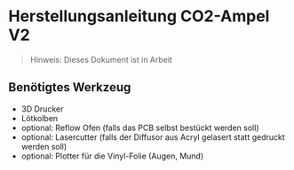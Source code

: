 # Herstellungsanleitung CO2-Ampel V2

> Hinweis: Dieses Dokument ist in Arbeit

## Benötigtes Werkzeug

* 3D Drucker
* Lötkolben
* optional: Reflow Ofen (falls das PCB selbst bestückt werden soll)
* optional: Lasercutter (falls der Diffusor aus Acryl gelasert statt gedruckt werden soll)
* optional: Plotter für die Vinyl-Folie (Augen, Mund)
